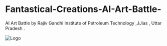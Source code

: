 # Fantastical-Creations-AI-Art-Battle-
AI Art Battle by Rajiv Gandhi Institute of Petroleum Technology ,JJias , Uttar Pradesh .

![Logo](https://github.com/yashraj9011/Fantastical-Creations-AI-Art-Battle-/blob/main/Screenshot%202023-10-20%20054409.png)

